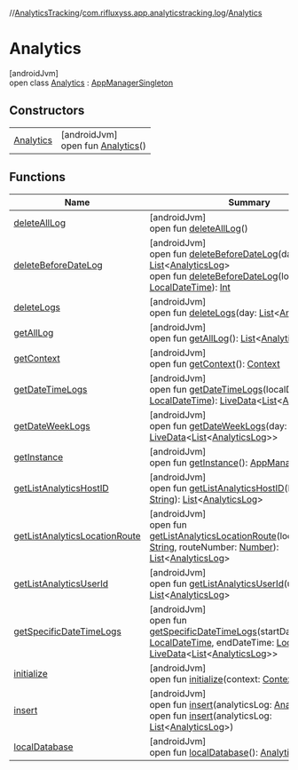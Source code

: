 //[AnalyticsTracking](../../../index.md)/[com.rifluxyss.app.analyticstracking.log](../index.md)/[Analytics](index.md)

# Analytics

[androidJvm]\
open class [Analytics](index.md) : [AppManagerSingleton](../../com.rifluxyss.app.analyticstracking/-app-manager-singleton/index.md)

## Constructors

| | |
|---|---|
| [Analytics](-analytics.md) | [androidJvm]<br>open fun [Analytics](-analytics.md)() |

## Functions

| Name | Summary |
|---|---|
| [deleteAllLog](delete-all-log.md) | [androidJvm]<br>open fun [deleteAllLog](delete-all-log.md)() |
| [deleteBeforeDateLog](delete-before-date-log.md) | [androidJvm]<br>open fun [deleteBeforeDateLog](delete-before-date-log.md)(day: [Number](https://developer.android.com/reference/kotlin/java/lang/Number.html)): [List](https://developer.android.com/reference/kotlin/java/util/List.html)&lt;[AnalyticsLog](../../com.rifluxyss.app.analyticstracking.enitity/-analytics-log/index.md)&gt;<br>open fun [deleteBeforeDateLog](delete-before-date-log.md)(localDateTime: [LocalDateTime](https://developer.android.com/reference/kotlin/java/time/LocalDateTime.html)): [Int](https://kotlinlang.org/api/latest/jvm/stdlib/kotlin/-int/index.html) |
| [deleteLogs](delete-logs.md) | [androidJvm]<br>open fun [deleteLogs](delete-logs.md)(day: [List](https://developer.android.com/reference/kotlin/java/util/List.html)&lt;[AnalyticsLog](../../com.rifluxyss.app.analyticstracking.enitity/-analytics-log/index.md)&gt;) |
| [getAllLog](get-all-log.md) | [androidJvm]<br>open fun [getAllLog](get-all-log.md)(): [List](https://developer.android.com/reference/kotlin/java/util/List.html)&lt;[AnalyticsLog](../../com.rifluxyss.app.analyticstracking.enitity/-analytics-log/index.md)&gt; |
| [getContext](index.md#683828051%2FFunctions%2F-1898713888) | [androidJvm]<br>open fun [getContext](index.md#683828051%2FFunctions%2F-1898713888)(): [Context](https://developer.android.com/reference/kotlin/android/content/Context.html) |
| [getDateTimeLogs](get-date-time-logs.md) | [androidJvm]<br>open fun [getDateTimeLogs](get-date-time-logs.md)(localDateTime: [LocalDateTime](https://developer.android.com/reference/kotlin/java/time/LocalDateTime.html)): [LiveData](https://developer.android.com/reference/kotlin/androidx/lifecycle/LiveData.html)&lt;[List](https://developer.android.com/reference/kotlin/java/util/List.html)&lt;[AnalyticsLog](../../com.rifluxyss.app.analyticstracking.enitity/-analytics-log/index.md)&gt;&gt; |
| [getDateWeekLogs](get-date-week-logs.md) | [androidJvm]<br>open fun [getDateWeekLogs](get-date-week-logs.md)(day: [Number](https://developer.android.com/reference/kotlin/java/lang/Number.html)): [LiveData](https://developer.android.com/reference/kotlin/androidx/lifecycle/LiveData.html)&lt;[List](https://developer.android.com/reference/kotlin/java/util/List.html)&lt;[AnalyticsLog](../../com.rifluxyss.app.analyticstracking.enitity/-analytics-log/index.md)&gt;&gt; |
| [getInstance](../../com.rifluxyss.app.analyticstracking/-app-manager-singleton/get-instance.md) | [androidJvm]<br>open fun [getInstance](../../com.rifluxyss.app.analyticstracking/-app-manager-singleton/get-instance.md)(): [AppManagerSingleton](../../com.rifluxyss.app.analyticstracking/-app-manager-singleton/index.md) |
| [getListAnalyticsHostID](get-list-analytics-host-i-d.md) | [androidJvm]<br>open fun [getListAnalyticsHostID](get-list-analytics-host-i-d.md)(hostID: [String](https://developer.android.com/reference/kotlin/java/lang/String.html)): [List](https://developer.android.com/reference/kotlin/java/util/List.html)&lt;[AnalyticsLog](../../com.rifluxyss.app.analyticstracking.enitity/-analytics-log/index.md)&gt; |
| [getListAnalyticsLocationRoute](get-list-analytics-location-route.md) | [androidJvm]<br>open fun [getListAnalyticsLocationRoute](get-list-analytics-location-route.md)(locationNumber: [String](https://developer.android.com/reference/kotlin/java/lang/String.html), routeNumber: [Number](https://developer.android.com/reference/kotlin/java/lang/Number.html)): [List](https://developer.android.com/reference/kotlin/java/util/List.html)&lt;[AnalyticsLog](../../com.rifluxyss.app.analyticstracking.enitity/-analytics-log/index.md)&gt; |
| [getListAnalyticsUserId](get-list-analytics-user-id.md) | [androidJvm]<br>open fun [getListAnalyticsUserId](get-list-analytics-user-id.md)(usrID: [String](https://developer.android.com/reference/kotlin/java/lang/String.html)): [List](https://developer.android.com/reference/kotlin/java/util/List.html)&lt;[AnalyticsLog](../../com.rifluxyss.app.analyticstracking.enitity/-analytics-log/index.md)&gt; |
| [getSpecificDateTimeLogs](get-specific-date-time-logs.md) | [androidJvm]<br>open fun [getSpecificDateTimeLogs](get-specific-date-time-logs.md)(startDayTime: [LocalDateTime](https://developer.android.com/reference/kotlin/java/time/LocalDateTime.html), endDateTime: [LocalDateTime](https://developer.android.com/reference/kotlin/java/time/LocalDateTime.html)): [LiveData](https://developer.android.com/reference/kotlin/androidx/lifecycle/LiveData.html)&lt;[List](https://developer.android.com/reference/kotlin/java/util/List.html)&lt;[AnalyticsLog](../../com.rifluxyss.app.analyticstracking.enitity/-analytics-log/index.md)&gt;&gt; |
| [initialize](../../com.rifluxyss.app.analyticstracking/-app-manager-singleton/initialize.md) | [androidJvm]<br>open fun [initialize](../../com.rifluxyss.app.analyticstracking/-app-manager-singleton/initialize.md)(context: [Context](https://developer.android.com/reference/kotlin/android/content/Context.html)) |
| [insert](insert.md) | [androidJvm]<br>open fun [insert](insert.md)(analyticsLog: [AnalyticsLog](../../com.rifluxyss.app.analyticstracking.enitity/-analytics-log/index.md))<br>open fun [insert](insert.md)(analyticsLog: [List](https://developer.android.com/reference/kotlin/java/util/List.html)&lt;[AnalyticsLog](../../com.rifluxyss.app.analyticstracking.enitity/-analytics-log/index.md)&gt;) |
| [localDatabase](../../com.rifluxyss.app.analyticstracking/-app-manager-singleton/local-database.md) | [androidJvm]<br>open fun [localDatabase](../../com.rifluxyss.app.analyticstracking/-app-manager-singleton/local-database.md)(): [AnalyticsDatabase](../../com.rifluxyss.app.analyticstracking.database/-analytics-database/index.md) |
